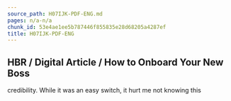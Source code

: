 ```yaml
---
source_path: H07IJK-PDF-ENG.md
pages: n/a-n/a
chunk_id: 53e4ae1ee5b787446f855835e28d68205a4287ef
title: H07IJK-PDF-ENG
---
```

## HBR / Digital Article / How to Onboard Your New Boss

credibility. While it was an easy switch, it hurt me not knowing this
